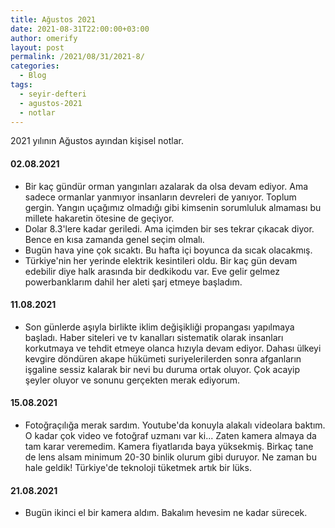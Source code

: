 ```yaml
---
title: Ağustos 2021
date: 2021-08-31T22:00:00+03:00
author: omerify
layout: post
permalink: /2021/08/31/2021-8/
categories:
  - Blog
tags:
  - seyir-defteri
  - agustos-2021
  - notlar
---
```


2021 yılının Ağustos ayından kişisel notlar.

#### 02.08.2021

  * Bir kaç gündür orman yangınları azalarak da olsa devam ediyor. Ama sadece ormanlar yanmıyor insanların devreleri de yanıyor. Toplum gergin. Yangın uçağımız olmadığı gibi kimsenin sorumluluk almaması bu millete hakaretin ötesine de geçiyor.
  * Dolar 8.3'lere kadar geriledi. Ama içimden bir ses tekrar çıkacak diyor. Bence en kısa zamanda genel seçim olmalı.
  * Bugün hava yine çok sıcaktı. Bu hafta içi boyunca da sıcak olacakmış.
  * Türkiye'nin her yerinde elektrik kesintileri oldu. Bir kaç gün devam edebilir diye halk arasında bir dedkikodu var. Eve gelir gelmez powerbanklarım dahil her aleti şarj etmeye başladım.

#### 11.08.2021

  * Son günlerde aşıyla birlikte iklim değişikliği propangası yapılmaya başladı. Haber siteleri ve tv kanalları sistematik olarak insanları korkutmaya ve tehdit etmeye olanca hızıyla devam ediyor. Dahası ülkeyi kevgire döndüren akape hükümeti suriyelerilerden sonra afganların işgaline sessiz kalarak bir nevi bu duruma ortak oluyor. Çok acayip şeyler oluyor ve sonunu gerçekten merak ediyorum.

#### 15.08.2021

  * Fotoğraçılığa merak sardım. Youtube'da konuyla alakalı videolara baktım. O kadar çok video ve fotoğraf uzmanı var ki... Zaten kamera almaya da tam karar veremedim. Kamera fiyatlarıda baya yüksekmiş. Birkaç tane de lens alsam minimum 20-30 binlik olurum gibi duruyor. Ne zaman bu hale geldik! Türkiye'de teknoloji tüketmek artık bir lüks.

#### 21.08.2021

  * Bugün ikinci el bir kamera aldım. Bakalım hevesim ne kadar sürecek.

